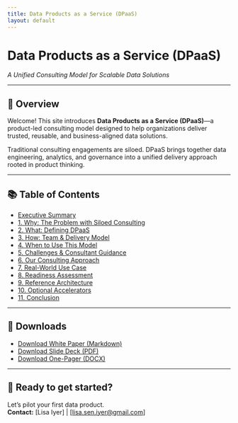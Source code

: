 ```yaml
---
title: Data Products as a Service (DPaaS)
layout: default
---
```


# Data Products as a Service (DPaaS)
_A Unified Consulting Model for Scalable Data Solutions_

---

## 📘 Overview

Welcome! This site introduces **Data Products as a Service (DPaaS)**—a product-led consulting model designed to help organizations deliver trusted, reusable, and business-aligned data solutions.

Traditional consulting engagements are siloed. DPaaS brings together data engineering, analytics, and governance into a unified delivery approach rooted in product thinking.

---

## 📚 Table of Contents

- [Executive Summary](./dpaas_white_paper.md#executive-summary)
- [1. Why: The Problem with Siloed Consulting](./dpaas_white_paper.md#1-why-the-problem-with-siloed-consulting)
- [2. What: Defining DPaaS](./dpaas_white_paper.md#2-what-defining-data-products-as-a-service)
- [3. How: Team & Delivery Model](./dpaas_white_paper.md#3-how-team-structure--delivery-model)
- [4. When to Use This Model](./dpaas_white_paper.md#4-when-to-use-dpaas)
- [5. Challenges & Consultant Guidance](./dpaas_white_paper.md#5-challenges--consultant-guidance)
- [6. Our Consulting Approach](./dpaas_white_paper.md#6-our-consulting-approach)
- [7. Real-World Use Case](./dpaas_white_paper.md#7-real-world-use-case)
- [8. Readiness Assessment](./dpaas_white_paper.md#8-readiness-assessment)
- [9. Reference Architecture](./dpaas_white_paper.md#9-reference-architecture)
- [10. Optional Accelerators](./dpaas_white_paper.md#10-optional-accelerators)
- [11. Conclusion](./dpaas_white_paper.md#11-conclusion)

---

## 📄 Downloads

- [Download White Paper (Markdown)](./dpaas_white_paper.md)
- [Download Slide Deck (PDF)](./DPaaS_Slide_Deck.pdf)
- [Download One-Pager (DOCX)](./DPaaS_One_Pager.docx)

---

## 🚀 Ready to get started?

Let’s pilot your first data product.  
**Contact:** [Lisa Iyer] | [lisa.sen.iyer@gmail.com]


